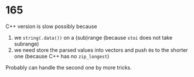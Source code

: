 # 165

C++ version is slow possibly because
1. we `string(.data())` on a (sub)range (because `stoi` does not take subrange)
2. we need store the parsed values into vectors and push `0`s to the shorter one (because C++ has no `zip_longest`)

Probably can handle the second one by more tricks.

